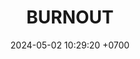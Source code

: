 ---
layout: teamCard
permalink: /team/:title.html
categories:  
maincover: /assets/logos/BDLF.png
puntosLJMAYO24:
date: 2024-05-02 10:29:20 +0700
title: BURNOUT
route: /liga-naranja
tag: johto042024
color: black
puntosLJ202404: 12
grupo: sur
background: '#F16C38'
cover: /assets/ver.png
team: BURNOUT
ID: BNT
status: <i class="fa-soLINd fa-check"></i>
puntos: 20
pj: 11
#PARTIDO 1
j1: RONDA 1
p1: BNT
pp1: TSF
r1: 1
bg1: rock
rr1: 3
pt1: 1
pj1: 1
#PARTIDO 2
j2: RONDA 2
p2: HGHG
pp2: BNT
bg2: rock
r2: 0
rr2: 4
pt2: 4
pj2: 1
#PARTIDO 3
j3: RONDA 3
p3: BNT
pp3: GOD O
bg3: rock
r3: 4
rr3: 0
pt3: 4
pj3: 1
#PARTIDO 4
j4: RONDA 4
p4: BNT
pp4: GOLD S
bg4: rock
r4: 0
rr4: 4
pt4: 0
pj4: 1
#PARTIDO 5
j5: RONDA 5
p5: BNT
pp5: P1
bg5: rock
r5: 0
rr5: 4
pt5: 0
pj5: 1
#PARTIDO 6
j6: RONDA 6
p6: BNT
pp6: SSI
bg6: rock
r6: 1
rr6: 3
pt6: 1
pj6: 1
#PARTIDO 7
j7: RONDA 7
p7:  IL
pp7: BNT
bg7: rock
r7: 3
rr7: 1
pt7: 1
pj7: 1
#PARTIDO 8
j8: RONDA 8
p8:  BNT
pp8: GOD G
bg8: rock
rr8: 0
r8: 4
pt8: 4
pj8: 1
#PARTIDO 9
j9: RONDA 9
p9: BNT
pp9: GOLD V
bg9: rock
r9: 1
rr9: 3
pt9: 1
pj9: 1
#PARTIDO 10
j10: RONDA 10
p10: BNT
pp10: HG SS
bg10: rock
r10: 3
rr10: 1
pt10: 3
pj10: 1
#PARTIDO 11
j11: RONDA 11
p11: BNT
pp11: RN
bg11: rock
r11: 1
rr11: 3
pt11: 1
pj11: 1
stream: <i class="fa-brands fa-twitch text-white"></i>
dia: 19
hora: '21:10'
---